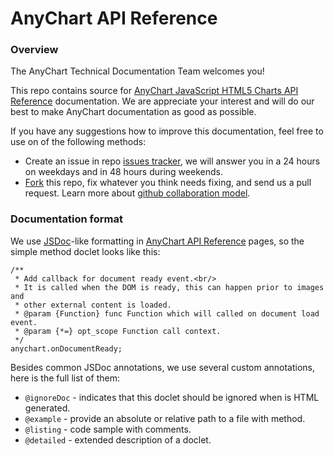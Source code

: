 # AnyChart API Reference
### Overview

The AnyChart Technical Documentation Team welcomes you!

This repo contains source for [AnyChart JavaScript HTML5 Charts API Reference](api.anychart.com) documentation.
We are appreciate your interest and will do our best to make AnyChart documentation as good as possible.  

If you have any suggestions how to improve this documentation, feel free to use on of the following methods:
* Create an issue in repo [issues tracker](//github.com/anychart/api-reference/issues), we will answer you in a 24 hours on weekdays and in 48 hours during weekends.
* [Fork](//github.com/anychart/api-reference/fork) this repo, fix whatever you think needs fixing, and send us a pull request. Learn more about [github collaboration model](https://help.github.com/articles/using-pull-requests/).

### Documentation format
We use [JSDoc](http://usejsdoc.org/)-like formatting in [AnyChart API Reference](api.anychart.com) pages, so the simple method doclet looks like this:
```
/**
 * Add callback for document ready event.<br/>
 * It is called when the DOM is ready, this can happen prior to images and 
 * other external content is loaded.
 * @param {Function} func Function which will called on document load event.
 * @param {*=} opt_scope Function call context.
 */
anychart.onDocumentReady;
```

Besides common JSDoc annotations, we use several custom annotations, here is the full list of them:

* `@ignoreDoc` - indicates that this doclet should be ignored when is HTML generated.
* `@example` - provide an absolute or relative path to a file with method.
* `@listing` - code sample with comments.
* `@detailed` - extended description of a doclet.






